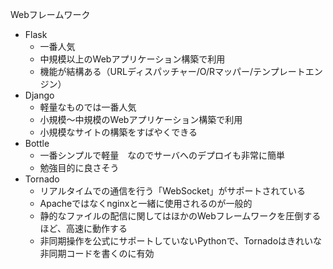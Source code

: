 Webフレームワーク
 

* Flask
  * 一番人気
  * 中規模以上のWebアプリケーション構築で利用
  * 機能が結構ある（URLディスパッチャー/O/Rマッパー/テンプレートエンジン）
* Django
  * 軽量なものでは一番人気
  * 小規模～中規模のWebアプリケーション構築で利用
  * 小規模なサイトの構築をすばやくできる
* Bottle
  * 一番シンプルで軽量　なのでサーバへのデプロイも非常に簡単
  * 勉強目的に良さそう
* Tornado
  * リアルタイムでの通信を行う「WebSocket」がサポートされている
  * Apacheではなくnginxと一緒に使用されるのが一般的
  * 静的なファイルの配信に関してはほかのWebフレームワークを圧倒するほど、高速に動作する
  * 非同期操作を公式にサポートしていないPythonで、Tornadoはきれいな非同期コードを書くのに有効
  
